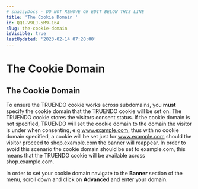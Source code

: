 ```yaml
---
# snazzyDocs - DO NOT REMOVE OR EDIT BELOW THIS LINE
title: 'The Cookie Domain '
id: QQ1-V9LJ-5M9-16A
slug: the-cookie-domain
isVisible: true
lastUpdated: '2023-02-14 07:20:00'
---
```

# The Cookie Domain

## The Cookie Domain

To ensure the TRUENDO cookie works across subdomains, you **must** specify the cookie domain that the TRUENDO cookie will be set on. The TRUENDO cookie stores the visitors consent status. If the cookie domain is not specified, TRUENDO will set the cookie domain to the domain the visitor is under when consenting, e.g www.example.com, thus with no cookie domain specified, a cookie will be set just for www.example.com should the visitor proceed to shop.example.com the banner will reappear. In order to avoid this scenario the cookie domain should be set to example.com, this means that the TRUENDO cookie will be available across shop.example.com.

In order to set your cookie domain navigate to the **Banner** section of the menu, scroll down and click on **Advanced** and enter your domain.

<br />


<br />